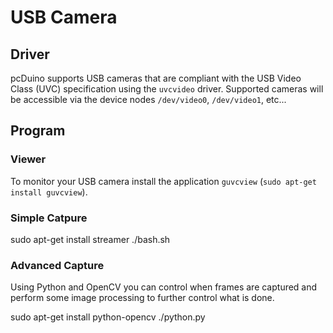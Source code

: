# USB Camera

## Driver

pcDuino supports USB cameras that are compliant with the USB Video Class (UVC) specification using the `uvcvideo` driver. Supported cameras will be accessible via the device nodes `/dev/video0`, `/dev/video1`, etc...

## Program

### Viewer

To monitor your USB camera install the application `guvcview` (`sudo apt-get install guvcview`). 

### Simple Catpure

  sudo apt-get install streamer
  ./bash.sh

### Advanced Capture

Using Python and OpenCV you can control when frames are captured and perform some image processing to further control what is done.

  sudo apt-get install python-opencv
  ./python.py
